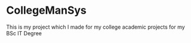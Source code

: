 # CollegeManSys
This is my project which I made for my college academic projects for my BSc IT Degree
